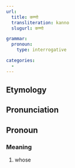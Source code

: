 ```yaml
---
url:
  title: कण्णो
  transliteration: kanno
  slugurl: कण्णो

grammar:
  pronoun:
    type: interrogative

categories: 
  - 
---
```


## Etymology

## Pronunciation

## Pronoun
### Meaning
1. whose